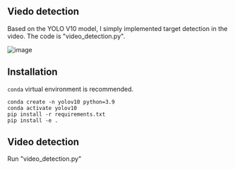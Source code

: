 ## Viedo detection

Based on the YOLO V10 model, I simply implemented target detection in the video. The code is "video_detection.py".

![image](https://github.com/psycho-ygq/video_detection_based_on_yolov10/assets/78340742/6eb5e126-705b-477f-8ba9-679e6a80c786)

## Installation
`conda` virtual environment is recommended. 
```
conda create -n yolov10 python=3.9
conda activate yolov10
pip install -r requirements.txt
pip install -e .
```

## Video detection

Run "video_detection.py"
